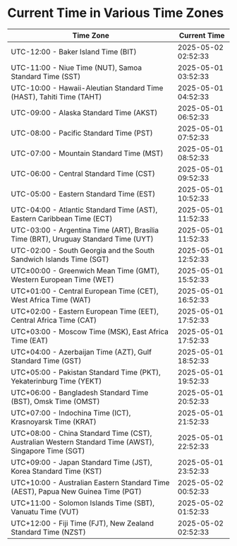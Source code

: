 # Current Time in Various Time Zones

| Time Zone | Current Time |
|-----------|--------------|
| UTC-12:00 - Baker Island Time (BIT) | 2025-05-02 02:52:33 |
| UTC-11:00 - Niue Time (NUT), Samoa Standard Time (SST) | 2025-05-01 03:52:33 |
| UTC-10:00 - Hawaii-Aleutian Standard Time (HAST), Tahiti Time (TAHT) | 2025-05-01 04:52:33 |
| UTC-09:00 - Alaska Standard Time (AKST) | 2025-05-01 06:52:33 |
| UTC-08:00 - Pacific Standard Time (PST) | 2025-05-01 07:52:33 |
| UTC-07:00 - Mountain Standard Time (MST) | 2025-05-01 08:52:33 |
| UTC-06:00 - Central Standard Time (CST) | 2025-05-01 09:52:33 |
| UTC-05:00 - Eastern Standard Time (EST) | 2025-05-01 10:52:33 |
| UTC-04:00 - Atlantic Standard Time (AST), Eastern Caribbean Time (ECT) | 2025-05-01 11:52:33 |
| UTC-03:00 - Argentina Time (ART), Brasília Time (BRT), Uruguay Standard Time (UYT) | 2025-05-01 11:52:33 |
| UTC-02:00 - South Georgia and the South Sandwich Islands Time (SGT) | 2025-05-01 12:52:33 |
| UTC±00:00 - Greenwich Mean Time (GMT), Western European Time (WET) | 2025-05-01 15:52:33 |
| UTC+01:00 - Central European Time (CET), West Africa Time (WAT) | 2025-05-01 16:52:33 |
| UTC+02:00 - Eastern European Time (EET), Central Africa Time (CAT) | 2025-05-01 17:52:33 |
| UTC+03:00 - Moscow Time (MSK), East Africa Time (EAT) | 2025-05-01 17:52:33 |
| UTC+04:00 - Azerbaijan Time (AZT), Gulf Standard Time (GST) | 2025-05-01 18:52:33 |
| UTC+05:00 - Pakistan Standard Time (PKT), Yekaterinburg Time (YEKT) | 2025-05-01 19:52:33 |
| UTC+06:00 - Bangladesh Standard Time (BST), Omsk Time (OMST) | 2025-05-01 20:52:33 |
| UTC+07:00 - Indochina Time (ICT), Krasnoyarsk Time (KRAT) | 2025-05-01 21:52:33 |
| UTC+08:00 - China Standard Time (CST), Australian Western Standard Time (AWST), Singapore Time (SGT) | 2025-05-01 22:52:33 |
| UTC+09:00 - Japan Standard Time (JST), Korea Standard Time (KST) | 2025-05-01 23:52:33 |
| UTC+10:00 - Australian Eastern Standard Time (AEST), Papua New Guinea Time (PGT) | 2025-05-02 00:52:33 |
| UTC+11:00 - Solomon Islands Time (SBT), Vanuatu Time (VUT) | 2025-05-02 01:52:33 |
| UTC+12:00 - Fiji Time (FJT), New Zealand Standard Time (NZST) | 2025-05-02 02:52:33 |
